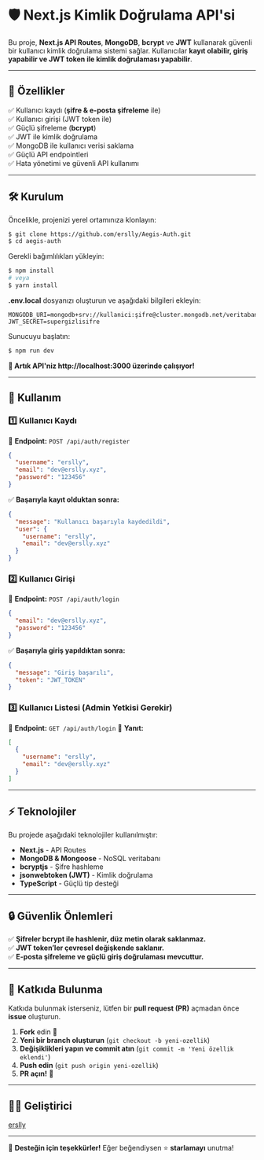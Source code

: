 # 🛡️ Next.js Kimlik Doğrulama API'si

Bu proje, **Next.js API Routes**, **MongoDB**, **bcrypt** ve **JWT** kullanarak güvenli bir kullanıcı kimlik doğrulama sistemi sağlar. Kullanıcılar **kayıt olabilir, giriş yapabilir ve JWT token ile kimlik doğrulaması yapabilir**.

---

## 🚀 Özellikler
✅ Kullanıcı kaydı (**şifre & e-posta şifreleme** ile)  
✅ Kullanıcı girişi (JWT token ile)  
✅ Güçlü şifreleme (**bcrypt**)  
✅ JWT ile kimlik doğrulama  
✅ MongoDB ile kullanıcı verisi saklama  
✅ Güçlü API endpointleri  
✅ Hata yönetimi ve güvenli API kullanımı  

---

## 🛠️ Kurulum

Öncelikle, projenizi yerel ortamınıza klonlayın:
```sh
$ git clone https://github.com/erslly/Aegis-Auth.git
$ cd aegis-auth
```

Gerekli bağımlılıkları yükleyin:
```sh
$ npm install
# veya
$ yarn install
```

**.env.local** dosyanızı oluşturun ve aşağıdaki bilgileri ekleyin:
```env
MONGODB_URI=mongodb+srv://kullanici:şifre@cluster.mongodb.net/veritabani
JWT_SECRET=supergizlisifre
```

Sunucuyu başlatın:
```sh
$ npm run dev
```
**🔹 Artık API'niz http://localhost:3000 üzerinde çalışıyor!**

---

## 📌 Kullanım

### 1️⃣ Kullanıcı Kaydı
🔹 **Endpoint:** `POST /api/auth/register`

```json
{
  "username": "erslly",
  "email": "dev@erslly.xyz",
  "password": "123456"
}
```
✅ **Başarıyla kayıt olduktan sonra:**
```json
{
  "message": "Kullanıcı başarıyla kaydedildi",
  "user": {
    "username": "erslly",
    "email": "dev@erslly.xyz"
  }
}
```

### 2️⃣ Kullanıcı Girişi
🔹 **Endpoint:** `POST /api/auth/login`

```json
{
  "email": "dev@erslly.xyz",
  "password": "123456"
}
```
✅ **Başarıyla giriş yapıldıktan sonra:**
```json
{
  "message": "Giriş başarılı",
  "token": "JWT_TOKEN"
}
```

### 3️⃣ Kullanıcı Listesi (Admin Yetkisi Gerekir)
🔹 **Endpoint:** `GET /api/auth/login`
🔹 **Yanıt:**
```json
[
  {
    "username": "erslly",
    "email": "dev@erslly.xyz"
  }
]
```

---

## ⚡ Teknolojiler
Bu projede aşağıdaki teknolojiler kullanılmıştır:
- **Next.js** - API Routes
- **MongoDB & Mongoose** - NoSQL veritabanı
- **bcryptjs** - Şifre hashleme
- **jsonwebtoken (JWT)** - Kimlik doğrulama
- **TypeScript** - Güçlü tip desteği

---

## 🔒 Güvenlik Önlemleri
✅ **Şifreler bcrypt ile hashlenir, düz metin olarak saklanmaz.**  
✅ **JWT token’ler çevresel değişkende saklanır.**  
✅ **E-posta şifreleme ve güçlü giriş doğrulaması mevcuttur.**  

---

## 🤝 Katkıda Bulunma
Katkıda bulunmak isterseniz, lütfen bir **pull request (PR)** açmadan önce **issue** oluşturun.  

1. **Fork** edin 📌
2. **Yeni bir branch oluşturun** (`git checkout -b yeni-ozellik`)
3. **Değişiklikleri yapın ve commit atın** (`git commit -m 'Yeni özellik eklendi'`)
4. **Push edin** (`git push origin yeni-ozellik`)
5. **PR açın!** 🎉

---

## 👨‍💻 Geliştirici
[erslly](https://erslly.xyz)    

---

💙 **Desteğin için teşekkürler!** Eğer beğendiysen ⭐ **starlamayı** unutma!

